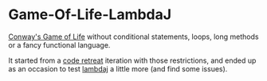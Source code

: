 Game-Of-Life-LambdaJ
====================

[Conway's Game of Life](http://en.wikipedia.org/wiki/Conway's_Game_of_Life) without conditional statements, loops, long methods or a fancy functional language.

It started from a [code retreat](http://coderetreat.org) iteration with those restrictions, and ended up as an occasion to test [lambdaj](https://code.google.com/p/lambdaj) a little more (and find some issues).